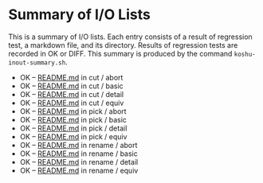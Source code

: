 # Summary of I/O Lists

This is a summary of I/O lists.
Each entry consists of a result of regression test,
a markdown file, and its directory.
Results of regression tests are recorded in OK or DIFF.
This summary is produced by the command `koshu-inout-summary.sh`.

* OK – [README.md](cut/abort/README.md) in cut / abort
* OK – [README.md](cut/basic/README.md) in cut / basic
* OK – [README.md](cut/detail/README.md) in cut / detail
* OK – [README.md](cut/equiv/README.md) in cut / equiv
* OK – [README.md](pick/abort/README.md) in pick / abort
* OK – [README.md](pick/basic/README.md) in pick / basic
* OK – [README.md](pick/detail/README.md) in pick / detail
* OK – [README.md](pick/equiv/README.md) in pick / equiv
* OK – [README.md](rename/abort/README.md) in rename / abort
* OK – [README.md](rename/basic/README.md) in rename / basic
* OK – [README.md](rename/detail/README.md) in rename / detail
* OK – [README.md](rename/equiv/README.md) in rename / equiv
